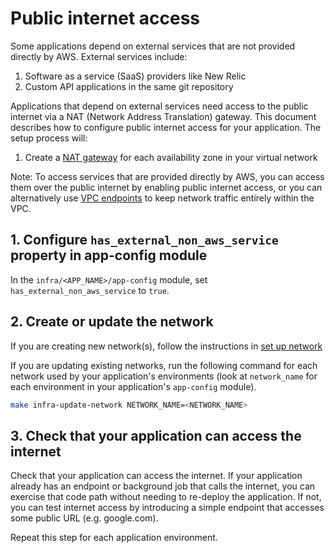# Public internet access

Some applications depend on external services that are not provided directly by AWS. External services include:

1. Software as a service (SaaS) providers like New Relic
2. Custom API applications in the same git repository

Applications that depend on external services need access to the public internet via a NAT (Network Address Translation) gateway. This document describes how to configure public internet access for your application. The setup process will:

1. Create a [NAT gateway](https://docs.aws.amazon.com/vpc/latest/userguide/vpc-nat-gateway.html) for each availability zone in your virtual network

Note: To access services that are provided directly by AWS, you can access them over the public internet by enabling public internet access, or you can alternatively use [VPC endpoints](https://docs.aws.amazon.com/whitepapers/latest/aws-privatelink/what-are-vpc-endpoints.html) to keep network traffic entirely within the VPC.

## 1. Configure `has_external_non_aws_service` property in app-config module

In the `infra/<APP_NAME>/app-config` module, set `has_external_non_aws_service` to `true`.

## 2. Create or update the network

If you are creating new network(s), follow the instructions in [set up network](/docs/infra/getting-started/set-up-network.md)

If you are updating existing networks, run the following command for each network used by your application's environments (look at `network_name` for each environment in your application's `app-config` module).

```bash
make infra-update-network NETWORK_NAME=<NETWORK_NAME>
```

## 3. Check that your application can access the internet

Check that your application can access the internet. If your application already has an endpoint or background job that calls the internet, you can exercise that code path without needing to re-deploy the application. If not, you can test internet access by introducing a simple endpoint that accesses some public URL (e.g. google.com).

Repeat this step for each application environment.

